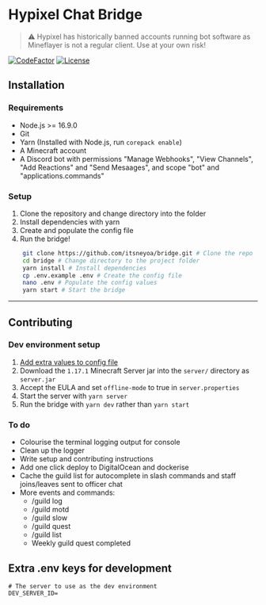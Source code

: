 # Hypixel Chat Bridge

> ⚠️ Hypixel has historically banned accounts running bot software as Mineflayer is not a regular client. Use at your own risk!

[![CodeFactor](https://img.shields.io/codefactor/grade/github/itsneyoa/bridge/main?style=for-the-badge)](https://www.codefactor.io/repository/github/itsneyoa/bridge)
[![License](https://img.shields.io/badge/license-CC%20BY--NC--SA%204.0-green?logo=creativecommons&style=for-the-badge)](https://creativecommons.org/licenses/by-nc-sa/4.0/?ref=chooser-v1)

## Installation

### Requirements

- Node.js >= 16.9.0
- Git
- Yarn (Installed with Node.js, run `corepack enable`)
- A Minecraft account
- A Discord bot with permissions "Manage Webhooks", "View Channels", "Add Reactions" and "Send Mesaages", and scope "bot" and "applications.commands"

### Setup

1. Clone the repository and change directory into the folder
2. Install dependencies with yarn
3. Create and populate the config file
4. Run the bridge!

```sh
    git clone https://github.com/itsneyoa/bridge.git # Clone the repo
    cd bridge # Change directory to the project folder
    yarn install # Install dependencies
    cp .env.example .env # Create the config file
    nano .env # Populate the config values
    yarn start # Start the bridge
```

---

## Contributing

### Dev environment setup

1. [Add extra values to config file](#extra-env-keys-for-development)
2. Download the `1.17.1` Minecraft Server jar into the `server/` directory as `server.jar`
3. Accept the EULA and set `offline-mode` to true in `server.properties`
4. Start the server with `yarn server`
5. Run the bridge with `yarn dev` rather than `yarn start`

### To do

- Colourise the terminal logging output for console
- Clean up the logger
- Write setup and contributing instructions
- Add one click deploy to DigitalOcean and dockerise
- Cache the guild list for autocomplete in slash commands and staff joins/leaves sent to officer chat
- More events and commands:
  - /guild log
  - /guild motd
  - /guild slow
  - /guild quest
  - /guild list
  - Weekly guild quest completed

## Extra .env keys for development

```env
# The server to use as the dev environment
DEV_SERVER_ID=
```
